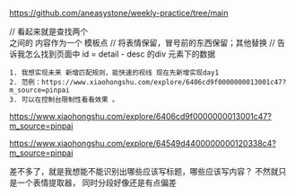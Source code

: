 https://github.com/aneasystone/weekly-practice/tree/main


// 看起来就是查找两个<br> 之间的 内容作为一个 模板点
    // 将表情保留，冒号前的东西保留；其他替换
    // 告诉我怎么找到页面中 id = detail - desc 的div 元素下的数据


    1. 我想实现未来 新增匹配规则，能快速的视线 现在先新增实现day1
    2. 范例：https://www.xiaohongshu.com/explore/6406cd9f0000000013001c47?m_source=pinpai
    3. 可以在控制台限制性看看效果 。


https://www.xiaohongshu.com/explore/6406cd9f0000000013001c47?m_source=pinpai

https://www.xiaohongshu.com/explore/64549d4400000000120338c4?m_source=pinpai

差不多了，就是我想能不能识别出哪些应该写标题，哪些应该写内容？ 不然就只是一个表情提取器，
同时分段好像还是有点偏差